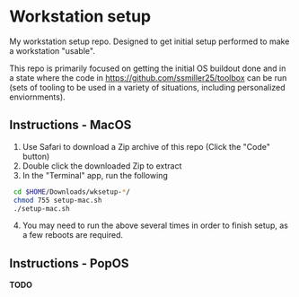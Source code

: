 # Workstation setup

My workstation setup repo.  Designed to get initial setup performed to make a workstation "usable".  

This repo is primarily focused on getting the initial OS buildout done and in a state where the code in https://github.com/ssmiller25/toolbox can be run (sets of tooling to be used in a variety of situations, including personalized enviornments).

## Instructions - MacOS

1. Use Safari to download a Zip archive of this repo (Click the "Code" button)
2. Double click the downloaded Zip to extract
3. In the "Terminal" app, run the following

```sh
 cd $HOME/Downloads/wksetup-*/
 chmod 755 setup-mac.sh
 ./setup-mac.sh
```
4. You may need to run the above several times in order to finish setup, as a few reboots are required.

## Instructions - PopOS

**TODO**